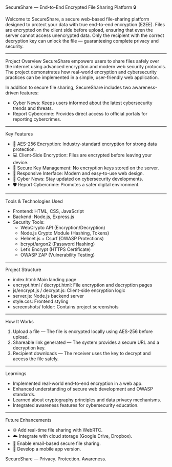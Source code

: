 SecureShare — End-to-End Encrypted File Sharing Platform 🔒

Welcome to SecureShare, a secure web-based file-sharing platform designed to protect your data with true end-to-end encryption (E2EE). Files are encrypted on the client side before upload, ensuring that even the server cannot access unencrypted data. Only the recipient with the correct decryption key can unlock the file — guaranteeing complete privacy and security.

---

Project Overview
SecureShare empowers users to share files safely over the internet using advanced encryption and modern web security protocols. The project demonstrates how real-world encryption and cybersecurity practices can be implemented in a simple, user-friendly web application.

In addition to secure file sharing, SecureShare includes two awareness-driven features:
- Cyber News: Keeps users informed about the latest cybersecurity trends and threats.
- Report Cybercrime: Provides direct access to official portals for reporting cybercrimes.

---

Key Features
- 🔐 AES-256 Encryption: Industry-standard encryption for strong data protection.
- 💻 Client-Side Encryption: Files are encrypted before leaving your device.
- 🧩 Secure Key Management: No encryption keys stored on the server.
- 📱 Responsive Interface: Modern and easy-to-use web design.
- 📰 Cyber News: Stay updated on cybersecurity developments.
- 🛡️ Report Cybercrime: Promotes a safer digital environment.

---

Tools & Technologies Used
- Frontend: HTML, CSS, JavaScript
- Backend: Node.js, Express.js
- Security Tools:
  - WebCrypto API (Encryption/Decryption)
  - Node.js Crypto Module (Hashing, Tokens)
  - Helmet.js + Csurf (OWASP Protections)
  - bcrypt/argon2 (Password Hashing)
  - Let’s Encrypt (HTTPS Certificate)
  - OWASP ZAP (Vulnerability Testing)

---

Project Structure
- index.html: Main landing page
- encrypt.html / decrypt.html: File encryption and decryption pages
- js/encrypt.js / decrypt.js: Client-side encryption logic
- server.js: Node.js backend server
- style.css: Frontend styling
- screenshots/ folder: Contains project screenshots

---

How It Works
1. Upload a file — The file is encrypted locally using AES-256 before upload.
2. Shareable link generated — The system provides a secure URL and a decryption key.
3. Recipient downloads — The receiver uses the key to decrypt and access the file safely.

---

Learnings
- Implemented real-world end-to-end encryption in a web app.
- Enhanced understanding of secure web development and OWASP standards.
- Learned about cryptography principles and data privacy mechanisms.
- Integrated awareness features for cybersecurity education.

---

Future Enhancements
- 🌐 Add real-time file sharing with WebRTC.
- ☁️ Integrate with cloud storage (Google Drive, Dropbox).
- 📧 Enable email-based secure file sharing.
- 📱 Develop a mobile app version.

SecureShare — Privacy. Protection. Awareness.
